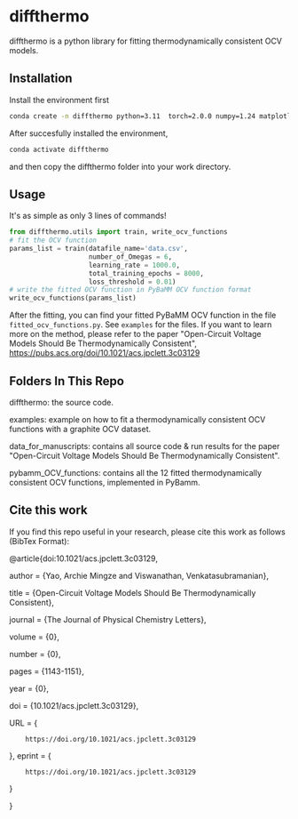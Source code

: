 # diffthermo
diffthermo is a python library for fitting thermodynamically consistent OCV models.


## Installation 
Install the environment first
```bash
conda create -n diffthermo python=3.11  torch=2.0.0 numpy=1.24 matplotlib pandas
```
After succesfully installed the environment, 
```bash
conda activate diffthermo 
```
and then copy the diffthermo folder into your work directory.

## Usage
It's as simple as only 3 lines of commands!
```python
from diffthermo.utils import train, write_ocv_functions
# fit the OCV function
params_list = train(datafile_name='data.csv', 
                    number_of_Omegas = 6, 
                    learning_rate = 1000.0, 
                    total_training_epochs = 8000,
                    loss_threshold = 0.01)
# write the fitted OCV function in PyBaMM OCV function format
write_ocv_functions(params_list)
```
After the fitting, you can find your fitted PyBaMM OCV function in the file `fitted_ocv_functions.py`.
See `examples` for the files. If you want to learn more on the method, please refer to the paper "Open-Circuit Voltage Models Should Be Thermodynamically Consistent", https://pubs.acs.org/doi/10.1021/acs.jpclett.3c03129


## Folders In This Repo
diffthermo: the source code. 

examples: example on how to fit a thermodynamically consistent OCV functions with a graphite OCV dataset.

data_for_manuscripts: contains all source code & run results for the paper "Open-Circuit Voltage Models Should Be Thermodynamically Consistent".

pybamm_OCV_functions: contains all the 12 fitted thermodynamically consistent OCV functions, implemented in PyBamm. 


## Cite this work
If you find this repo useful in your research, please cite this work as follows (BibTex Format):

@article{doi:10.1021/acs.jpclett.3c03129,

author = {Yao, Archie Mingze and Viswanathan, Venkatasubramanian},

title = {Open-Circuit Voltage Models Should Be Thermodynamically Consistent},

journal = {The Journal of Physical Chemistry Letters},

volume = {0},

number = {0},

pages = {1143-1151},

year = {0},

doi = {10.1021/acs.jpclett.3c03129},

URL = { 
    
        https://doi.org/10.1021/acs.jpclett.3c03129
    
    

},
eprint = { 
    
        https://doi.org/10.1021/acs.jpclett.3c03129
    
    

}

}




